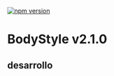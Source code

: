 [![npm version](https://badge.fury.io/js/%40angular%2Fcore.svg)](https://www.npmjs.com/package/body-ui)

# BodyStyle v2.1.0

## desarrollo

